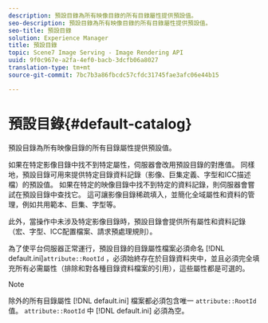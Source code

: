 ```yaml
---
description: 預設目錄為所有映像目錄的所有目錄屬性提供預設值。
seo-description: 預設目錄為所有映像目錄的所有目錄屬性提供預設值。
seo-title: 預設目錄
solution: Experience Manager
title: 預設目錄
topic: Scene7 Image Serving - Image Rendering API
uuid: 9f0c967e-a2fa-4ef0-bacb-3dcfb06a8027
translation-type: tm+mt
source-git-commit: 7bc7b3a86fbcdc57cfdc31745fae3afc06e44b15

---
```



# 預設目錄{#default-catalog}

預設目錄為所有映像目錄的所有目錄屬性提供預設值。

如果在特定影像目錄中找不到特定屬性，伺服器會改用預設目錄的對應值。 同樣地，預設目錄可用來提供特定目錄資料記錄（影像、巨集定義、字型和ICC描述檔）的預設值。 如果在特定的映像目錄中找不到特定的資料記錄，則伺服器會嘗試在預設目錄中查找它。 這可讓影像目錄稀疏填入，並簡化全域屬性和資料的管理，例如共用範本、巨集、字型等。

此外，當操作中未涉及特定影像目錄時，預設目錄會提供所有屬性和資料記錄（宏、字型、ICC配置檔案、請求預處理規則）。

為了使平台伺服器正常運行，預設目錄的目錄屬性檔案必須命名 [!DNL default.ini]`attribute::RootId` ，必須始終存在於目錄資料夾中，並且必須完全填充所有必需屬性（排除和對各種目錄資料檔案的引用），這些屬性都是可選的。

>[!NOTE]
>
>除外的所有目錄屬性 [!DNL default.ini] 檔案都必須包含唯一 `attribute::RootId` 值。 `attribute::RootId` 中 [!DNL default.ini] 必須為空。

